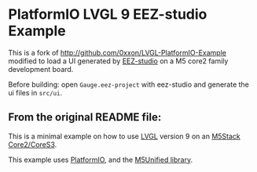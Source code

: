 # PlatformIO LVGL 9 EEZ-studio Example

This is a fork of http://github.com/0xxon/LVGL-PlatformIO-Example modified to load a UI generated by [EEZ-studio](https://www.envox.eu/studio/studio-introduction/) on a M5 core2 family development board.

Before building: open `Gauge.eez-project` with eez-studio and generate the ui files in `src/ui`.


## From the original README file:
This is a minimal example on how to use [LVGL](https://lvgl.io/) version 9 on an [M5Stack Core2/CoreS3](https://shop.m5stack.com/collections/m5-controllers/CORE).

This example uses [PlatformIO](https://docs.platformio.org/en/latest/what-is-platformio.html), and the [M5Unified library](https://github.com/m5stack/M5Unified).

